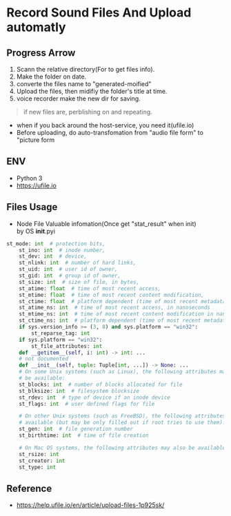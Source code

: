 # Record Sound Files And Upload automatly  

## Progress Arrow  
1. Scann the relative directory(For to get files info).    
2. Make the folder on date.  
3. converte the files name to "generated-moified"  
4. Upload the files, then midifiy the folder's title at time.  
5. voice recorder make the new dir for saving.  
> if new files are, perblishing on and repeating.

* when if you back around the host-service, you need it(ufile.io)   
* Before uploading, do auto-transfomation from "audio file form" to "picture form   

## ENV
- Python 3
- https://ufile.io  

## Files Usage  

- Node File Valuable infomation(Once get "stat_result" when init)  
    by OS __init__.pyi  

```py
st_mode: int  # protection bits,
    st_ino: int  # inode number,
    st_dev: int  # device,
    st_nlink: int  # number of hard links,
    st_uid: int  # user id of owner,
    st_gid: int  # group id of owner,
    st_size: int  # size of file, in bytes,
    st_atime: float  # time of most recent access,
    st_mtime: float  # time of most recent content modification,
    st_ctime: float  # platform dependent (time of most recent metadata change on Unix, or the time of creation on Windows)
    st_atime_ns: int  # time of most recent access, in nanoseconds
    st_mtime_ns: int  # time of most recent content modification in nanoseconds
    st_ctime_ns: int  # platform dependent (time of most recent metadata change on Unix, or the time of creation on Windows) in nanoseconds
    if sys.version_info >= (3, 8) and sys.platform == "win32":
        st_reparse_tag: int
    if sys.platform == "win32":
        st_file_attributes: int
    def __getitem__(self, i: int) -> int: ...
    # not documented
    def __init__(self, tuple: Tuple[int, ...]) -> None: ...
    # On some Unix systems (such as Linux), the following attributes may also
    # be available:
    st_blocks: int  # number of blocks allocated for file
    st_blksize: int  # filesystem blocksize
    st_rdev: int  # type of device if an inode device
    st_flags: int  # user defined flags for file

    # On other Unix systems (such as FreeBSD), the following attributes may be
    # available (but may be only filled out if root tries to use them):
    st_gen: int  # file generation number
    st_birthtime: int  # time of file creation

    # On Mac OS systems, the following attributes may also be available:
    st_rsize: int
    st_creator: int
    st_type: int
```  

## Reference  
- https://help.ufile.io/en/article/upload-files-1p925sk/  